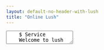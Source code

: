 ```yaml
---
layout: default-no-header-with-lush
title: "Online Lush"
---
```


<textarea id="lushAllTheThings">
	$ Service
	Welcome to lush

	    $ Scenario
	    You can use Lush directly on this page.

	        $ Step
	            $ Step Definition
	            Use Lush by uploading or dropping a markdown file.

	            $ Step Definition
	            Use Lush by clicking the _Git Connect_ button to connect to Github or Gitlab.
</textarea>